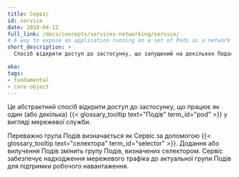 ```yaml
---
title: Сервіс
id: service
date: 2018-04-12
full_link: /docs/concepts/services-networking/service/
# A way to expose an application running on a set of Pods as a network service.
short_description: >
  Спосіб відкрити доступ до застосунку, що запущений на декількох Подах у вигляді мережевої служби.

aka:
tags:
- fundamental
- core-object
---
```

<!--
An abstract way to expose an application running on a set of  as a network service.
-->
Це абстрактний спосіб відкрити доступ до застосунку, що працює як один (або декілька) {{< glossary_tooltip text="Подів" term_id="pod" >}} у вигляді мережевої служби.

<!--more-->

<!--The set of Pods targeted by a Service is (usually) determined by a {{< glossary_tooltip text="selector" term_id="selector" >}}. If more Pods are added or removed, the set of Pods matching the selector will change. The Service makes sure that network traffic can be directed to the current set of Pods for the workload.
-->
Переважно група Подів визначається як Сервіс за допомогою {{< glossary_tooltip text="селектора" term_id="selector" >}}. Додання або вилучення Подів змінить групу Подів, визначених селектором. Сервіс забезпечує надходження мережевого трафіка до актуальної групи Подів для підтримки робочого навантаження.
